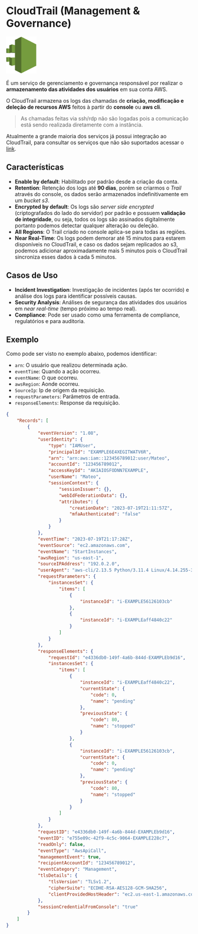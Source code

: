 # CloudTrail (Management & Governance)

<img height=100px; alt="cloudtrail" src="../../../../images/cloudtrail.png" />

É um serviço de gerenciamento e governança responsável por realizar o **armazenamento das atividades dos usuários** em sua conta AWS.

O CloudTrail armazena os logs das chamadas de **criação, modificação e deleção de recursos AWS** feitos à partir do **console** ou **aws cli**.

> As chamadas feitas via ssh/rdp não são logadas pois a comunicação está sendo realizada diretamente com a instância.

Atualmente a grande maioria dos serviços já possui integração ao CloudTrail, para consultar os serviços que não são suportados acessar o [link](https://docs.aws.amazon.com/awscloudtrail/latest/userguide/cloudtrail-unsupported-aws-services.html).

## Características

- **Enable by default**: Habilitado por padrão desde a criação da conta.
- **Retention**: Retenção dos logs até **90 dias**, porém se criarmos o *Trail* através do console, os dados serão armazenados indefinitivamente em um *bucket s3*.
- **Encrypted by default**: Os logs são *server side encrypted* (criptografados do lado do servidor) por padrão e possuem **validação de integridade**, ou seja, todos os logs são assinados digitalmente portanto podemos detectar qualquer alteração ou deleção.
- **All Regions**: O Trail criado no console aplica-se para todas as regiões.
- **Near Real-Time**: Os logs podem demorar até 15 minutos para estarem disponíveis no CloudTrail, e caso os dados sejam replicados ao s3, podemos adicionar aproximadamente mais 5 minutos pois o CloudTrail sincroniza esses dados à cada 5 minutos.

## Casos de Uso

- **Incident Investigation**: Investigação de incidentes (após ter ocorrido) e análise dos logs para identificar possíveis causas.
- **Security Analysis**: Análises de segurança das atividades dos usuários em *near real-time* (tempo próximo ao tempo real).
- **Compliance**: Pode ser usado como uma ferramenta de compliance, regulatórios e para auditoria.

## Exemplo

Como pode ser visto no exemplo abaixo, podemos identificar:

- ```arn```: O usuário que realizou determinada ação.
- ```eventTime```: Quando a ação ocorreu.
- ```eventName```: O que ocorreu.
- ```awsRegion```: Aonde ocorreu.
- ```SourceIp```: Ip de origem da requisição.
- ```requestParameters```: Parâmetros de entrada.
- ```responseElements```: Response da requisição.

```json
{
    "Records": [
        {
            "eventVersion": "1.08",
            "userIdentity": {
                "type": "IAMUser",
                "principalId": "EXAMPLE6E4XEGITWATV6R",
                "arn": "arn:aws:iam::123456789012:user/Mateo",
                "accountId": "123456789012",
                "accessKeyId": "AKIAIOSFODNN7EXAMPLE",
                "userName": "Mateo",
                "sessionContext": {
                    "sessionIssuer": {},
                    "webIdFederationData": {},
                    "attributes": {
                        "creationDate": "2023-07-19T21:11:57Z",
                        "mfaAuthenticated": "false"
                    }
                }
            },
            "eventTime": "2023-07-19T21:17:28Z",
            "eventSource": "ec2.amazonaws.com",
            "eventName": "StartInstances",
            "awsRegion": "us-east-1",
            "sourceIPAddress": "192.0.2.0",
            "userAgent": "aws-cli/2.13.5 Python/3.11.4 Linux/4.14.255-314-253.539.amzn2.x86_64 exec-env/CloudShell exe/x86_64.amzn.2 prompt/off command/ec2.start-instances",
            "requestParameters": {
                "instancesSet": {
                    "items": [
                        {
                            "instanceId": "i-EXAMPLE56126103cb"
                        },
                        {
                            "instanceId": "i-EXAMPLEaff4840c22"
                        }
                    ]
                }
            },
            "responseElements": {
                "requestId": "e4336db0-149f-4a6b-844d-EXAMPLEb9d16",
                "instancesSet": {
                    "items": [
                        {
                            "instanceId": "i-EXAMPLEaff4840c22",
                            "currentState": {
                                "code": 0,
                                "name": "pending"
                            },
                            "previousState": {
                                "code": 80,
                                "name": "stopped"
                            }
                        },
                        {
                            "instanceId": "i-EXAMPLE56126103cb",
                            "currentState": {
                                "code": 0,
                                "name": "pending"
                            },
                            "previousState": {
                                "code": 80,
                                "name": "stopped"
                            }
                        }
                    ]
                }
            },
            "requestID": "e4336db0-149f-4a6b-844d-EXAMPLEb9d16",
            "eventID": "e755e09c-42f9-4c5c-9064-EXAMPLE228c7",
            "readOnly": false,
            "eventType": "AwsApiCall",
            "managementEvent": true,
            "recipientAccountId": "123456789012",
            "eventCategory": "Management",
            "tlsDetails": {
                "tlsVersion": "TLSv1.2",
                "cipherSuite": "ECDHE-RSA-AES128-GCM-SHA256",
                "clientProvidedHostHeader": "ec2.us-east-1.amazonaws.com"
            },
            "sessionCredentialFromConsole": "true"
        }
    ]
}
```

